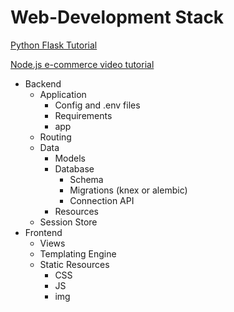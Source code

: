 # Web-Development Stack
[Python Flask Tutorial](https://blog.miguelgrinberg.com/post/the-flask-mega-tutorial-part-i-hello-world)

[Node.js e-commerce video tutorial](https://www.youtube.com/watch?v=-3vvxn78MH4) 

- Backend
  - Application
    - Config and .env files
    - Requirements
    - app
  - Routing
  - Data
    - Models
    - Database
      - Schema
      - Migrations (knex or alembic)
      - Connection API
    - Resources
  - Session Store
- Frontend
  - Views
  - Templating Engine
  - Static Resources
    - CSS
    - JS
    - img
